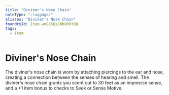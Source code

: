 ```yaml
---
title: "Diviner's Nose Chain"
noteType: ":luggage:"
aliases: "Diviner's Nose Chain"
foundryId: Item.wmG3KQsSNbQhRtBQ
tags:
  - Item
---
```


# Diviner's Nose Chain

The diviner's nose chain is worn by attaching piercings to the ear and nose, creating a connection between the senses of hearing and smell. The diviner's nose chain grants you scent out to 30 feet as an imprecise sense, and a +1 item bonus to checks to Seek or Sense Motive.
